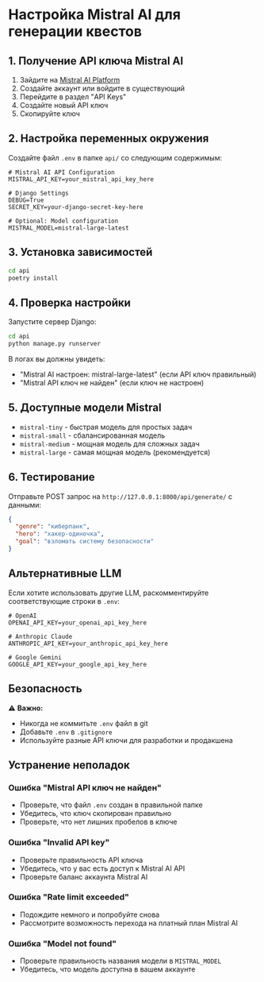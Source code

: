 # Настройка Mistral AI для генерации квестов

## 1. Получение API ключа Mistral AI

1. Зайдите на [Mistral AI Platform](https://console.mistral.ai/)
2. Создайте аккаунт или войдите в существующий
3. Перейдите в раздел "API Keys"
4. Создайте новый API ключ
5. Скопируйте ключ

## 2. Настройка переменных окружения

Создайте файл `.env` в папке `api/` со следующим содержимым:

```env
# Mistral AI API Configuration
MISTRAL_API_KEY=your_mistral_api_key_here

# Django Settings
DEBUG=True
SECRET_KEY=your-django-secret-key-here

# Optional: Model configuration
MISTRAL_MODEL=mistral-large-latest
```

## 3. Установка зависимостей

```bash
cd api
poetry install
```

## 4. Проверка настройки

Запустите сервер Django:

```bash
cd api
python manage.py runserver
```

В логах вы должны увидеть:

- "Mistral AI настроен: mistral-large-latest" (если API ключ правильный)
- "Mistral API ключ не найден" (если ключ не настроен)

## 5. Доступные модели Mistral

- `mistral-tiny` - быстрая модель для простых задач
- `mistral-small` - сбалансированная модель
- `mistral-medium` - мощная модель для сложных задач
- `mistral-large` - самая мощная модель (рекомендуется)

## 6. Тестирование

Отправьте POST запрос на `http://127.0.0.1:8000/api/generate/` с данными:

```json
{
  "genre": "киберпанк",
  "hero": "хакер-одиночка",
  "goal": "взломать систему безопасности"
}
```

## Альтернативные LLM

Если хотите использовать другие LLM, раскомментируйте соответствующие строки в `.env`:

```env
# OpenAI
OPENAI_API_KEY=your_openai_api_key_here

# Anthropic Claude
ANTHROPIC_API_KEY=your_anthropic_api_key_here

# Google Gemini
GOOGLE_API_KEY=your_google_api_key_here
```

## Безопасность

⚠️ **Важно:**

- Никогда не коммитьте `.env` файл в git
- Добавьте `.env` в `.gitignore`
- Используйте разные API ключи для разработки и продакшена

## Устранение неполадок

### Ошибка "Mistral API ключ не найден"

- Проверьте, что файл `.env` создан в правильной папке
- Убедитесь, что ключ скопирован правильно
- Проверьте, что нет лишних пробелов в ключе

### Ошибка "Invalid API key"

- Проверьте правильность API ключа
- Убедитесь, что у вас есть доступ к Mistral AI API
- Проверьте баланс аккаунта Mistral AI

### Ошибка "Rate limit exceeded"

- Подождите немного и попробуйте снова
- Рассмотрите возможность перехода на платный план Mistral AI

### Ошибка "Model not found"

- Проверьте правильность названия модели в `MISTRAL_MODEL`
- Убедитесь, что модель доступна в вашем аккаунте
